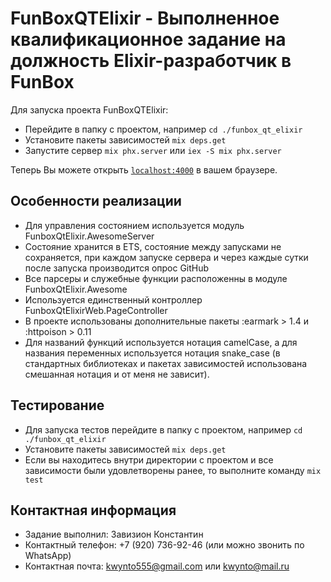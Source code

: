 # FunBoxQTElixir - Выполненное квалификационное задание на должность Elixir-разработчик в FunBox

Для запуска проекта FunBoxQTElixir:

  * Перейдите в папку с проектом, например `cd ./funbox_qt_elixir`
  * Установите пакеты зависимостей `mix deps.get`
  * Запустите сервер `mix phx.server` или `iex -S mix phx.server`

Теперь Вы можете открыть [`localhost:4000`](http://localhost:4000) в вашем браузере.

## Особенности реализации
  * Для управления состоянием используется модуль FunboxQtElixir.AwesomeServer
  * Состояние хранится в ETS, состояние между запусками не сохраняется, при каждом запуске сервера и через каждые сутки после запуска производится опрос GitHub
  * Все парсеры и служебные функции расположенны в модуле FunboxQtElixir.Awesome
  * Используется единственный контроллер FunboxQtElixirWeb.PageController
  * В проекте использованы дополнительные пакеты :earmark > 1.4 и :httpoison > 0.11
  * Для названий функций используется нотация camelCase, а для названия переменных используется нотация snake_case (в стандартных библиотеках и пакетах зависимостей использована смешанная нотация и от меня не зависит).

## Тестирование
  * Для запуска тестов перейдите в папку с проектом, например `cd ./funbox_qt_elixir`
  * Установите пакеты зависимостей `mix deps.get`
  * Если вы находитесь внутри директории с проектом и все зависимости были удовлетворены ранее, то выполните команду `mix test`

## Контактная информация
  * Задание выполнил: Завизион Константин
  * Контактный телефон: +7 (920) 736-92-46 (или можно звонить по WhatsApp)
  * Контактная почта: kwynto555@gmail.com или kwynto@mail.ru
